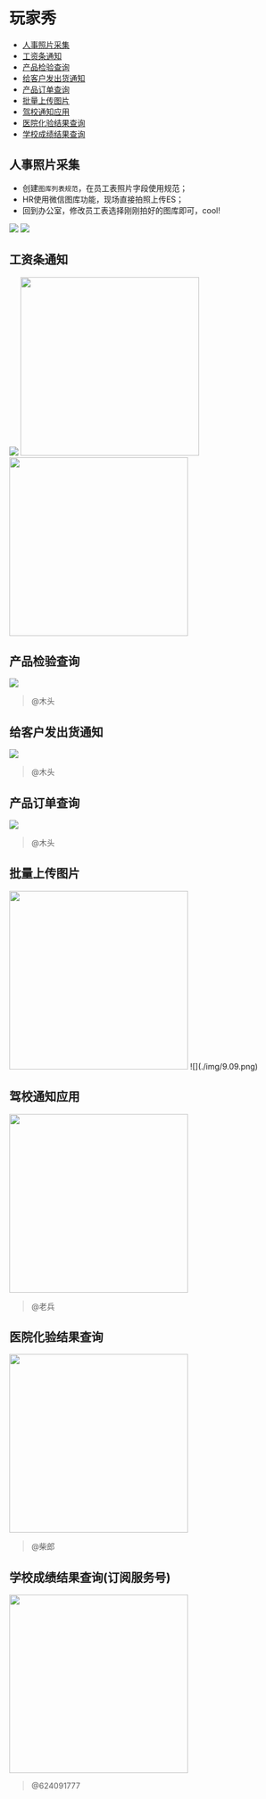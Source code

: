 # 玩家秀
* [人事照片采集](#人事照片采集)
* [工资条通知](#工资条通知)
* [产品检验查询](#产品检验查询)
* [给客户发出货通知](#给客户发出货通知)
* [产品订单查询](#产品订单查询)
* [批量上传图片](#批量上传图片)
* [驾校通知应用](#驾校通知应用)
* [医院化验结果查询](#医院化验结果查询)
* [学校成绩结果查询](#学校成绩结果查询)

## 人事照片采集
* 创建`图库列表规范`，在员工表照片字段使用规范；
* HR使用微信图库功能，现场直接拍照上传ES；
* 回到办公室，修改员工表选择刚刚拍好的图库即可，cool!

![](./img/9.01.jpg)
![](./img/9.02.jpg)

## 工资条通知
![](./img/9.04.png)
<img src="./img/9.05.jpg" width="320">
<img src="./img/9.06.jpg" width="320">

## 产品检验查询
![](./img/9.03.png)

> @木头

## 给客户发出货通知
![](./img/9.13.png)

> @木头

## 产品订单查询
![](./img/9.07.jpg)

> @木头

## 批量上传图片
<img src="./img/9.08.jpg" width="320">
![](./img/9.09.png)

## 驾校通知应用
<img src="./img/9.10.jpg" width="320">

> @老兵

## 医院化验结果查询
<img src="./img/9.13.jpg" width="320">

> @柴郎

## 学校成绩结果查询(订阅服务号)
<img src="./img/9.14.jpg" width="320">

> @624091777